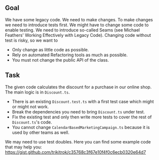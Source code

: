 Goal
----

We have some legacy code. We need to make changes.
To make changes we need to introduce tests first.
We might have to change some code to enable testing.
We need to introduce so-called Seams (see Michael
Feathers' Working Effectively with Legacy Code).
Changing code without test is risky, so we want to

* Only change as little code as possible.
* Rely on automated Refactoring tools as much as possible.
* You must not change the public API of the class.

Task
----

The given code calculates the discount for a purchase in
our online shop. The main logic is in `Discount.ts`.

* There is an existing `Discount.test.ts` with a first test case which might or might not work.
* Break the dependencies you need to bring `Discount.ts` under test.
* Fix the existing test and only then write more tests to cover the rest of `Discount.ts`'s code.
* You cannot change `CalendarBasedMarketingCampaign.ts` because it is used by other teams as well.

We may need to use test doubles.
Here you can find some example code that may help
you: https://gist.github.com/trikitrok/c35768c3f67e10f4f0c6ecb0320e64d7
